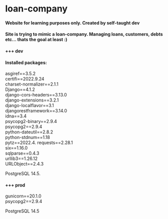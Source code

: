 # loan-company

#### Website for learning purposes only. Created by self-taught dev
#### Site is trying to mimic a loan-company. Managing loans, customers, debts etc... thats the goal at least :)


#### +++ dev  
#### Installed packages:  
asgiref==3.5.2  
certifi==2022.9.24  
charset-normalizer==2.1.1  
Django==4.1.2  
django-cors-headers==3.13.0  
django-extensions==3.2.1  
django-localflavor==3.1  
djangorestframework==3.14.0  
idna==3.4  
psycopg2-binary==2.9.4  
psycopg2==2.9.4  
python-dateutil==2.8.2  
python-stdnum==1.18  
pytz==2022.4. 
requests==2.28.1  
six==1.16.0  
sqlparse==0.4.3  
urllib3==1.26.12  
URLObject==2.4.3  

PostgreSQL 14.5. 


#### +++ prod  
gunicorn==20.1.0  
psycopg2==2.9.4  

PostgreSQL 14.5 
